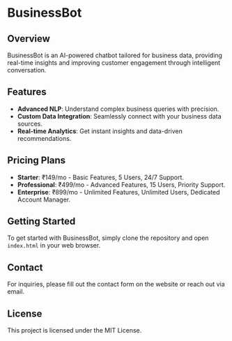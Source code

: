 # BusinessBot

## Overview
BusinessBot is an AI-powered chatbot tailored for business data, providing real-time insights and improving customer engagement through intelligent conversation.

## Features
- **Advanced NLP**: Understand complex business queries with precision.
- **Custom Data Integration**: Seamlessly connect with your business data sources.
- **Real-time Analytics**: Get instant insights and data-driven recommendations.

## Pricing Plans
- **Starter**: ₹149/mo - Basic Features, 5 Users, 24/7 Support.
- **Professional**: ₹499/mo - Advanced Features, 15 Users, Priority Support.
- **Enterprise**: ₹899/mo - Unlimited Features, Unlimited Users, Dedicated Account Manager.

## Getting Started
To get started with BusinessBot, simply clone the repository and open `index.html` in your web browser.

## Contact
For inquiries, please fill out the contact form on the website or reach out via email.

## License
This project is licensed under the MIT License.
